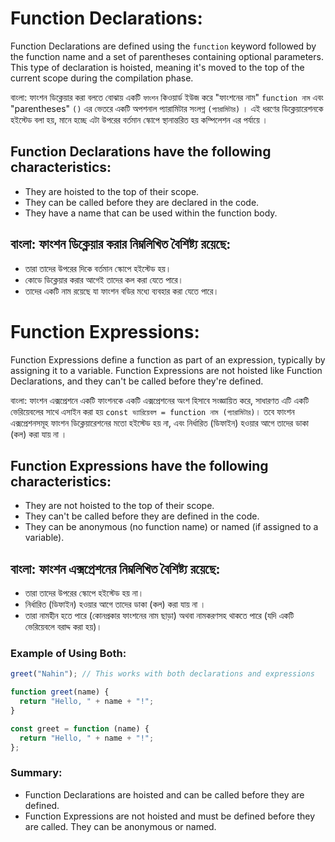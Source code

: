 # Function Declarations:

Function Declarations are defined using the `function` keyword followed by the function name and a set of parentheses containing optional parameters. This type of declaration is hoisted, meaning it's moved to the top of the current scope during the compilation phase.

বাংলা: ফাংশন ডিক্লেয়ার করা বলতে বোঝায় একটি `ফাংশন` কিওয়ার্ড ইউজ করে "ফাংশনের নাম" `function নাম` এবং "parentheses" `()` এর ভেতরে একটি অপশনাল প্যারামিটার সংলগ্ন `(প্যারামিটার)` । এই ধরণের ডিক্লেয়ারেশনকে হইস্টেড বলা হয়, মানে হচ্ছে এটা উপরের বর্তমান স্কোপে স্থানান্তরিত হয় কম্পিলেশন এর পর্যায়ে ।

## Function Declarations have the following characteristics:

- They are hoisted to the top of their scope.
- They can be called before they are declared in the code.
- They have a name that can be used within the function body.

## বাংলা: ফাংশন ডিক্লেয়ার করার নিম্নলিখিত বৈশিষ্ট্য রয়েছে:

- তারা তাদের উপরের দিকে বর্তমান স্কোপে হইস্টেড হয়।
- কোডে ডিক্লেয়ার করার আগেই তাদের কল করা যেতে পারে।
- তাদের একটি নাম রয়েছে যা ফাংশন বডির মধ্যে ব্যবহার করা যেতে পারে।

# Function Expressions:

Function Expressions define a function as part of an expression, typically by assigning it to a variable. Function Expressions are not hoisted like Function Declarations, and they can't be called before they're defined.

বাংলা: ফাংশন এক্সপ্রেশনে একটি ফাংশনকে একটি এক্সপ্রেশনের অংশ হিসাবে সংজ্ঞায়িত করে, সাধারণত এটি একটি ভেরিয়েবলের সাথে এসাইন করা হয় `const ভ্যারিয়েবল = function নাম (প্যারামিটার)`। তবে ফাংশন এক্সপ্রেশনসমূহ ফাংশন ডিক্লেয়ারেশনের মতো হইস্টেড হয় না, এবং নির্ধারিত (ডিফাইন) হওয়ার আগে তাদের ডাকা (কল) করা যায় না ।

## Function Expressions have the following characteristics:

- They are not hoisted to the top of their scope.
- They can't be called before they are defined in the code.
- They can be anonymous (no function name) or named (if assigned to a variable).

## বাংলা: ফাংশন এক্সপ্রেশনের নিম্নলিখিত বৈশিষ্ট্য রয়েছে:

- তারা তাদের উপরের স্কোপে হইস্টেড হয় না।
- নির্ধারিত (ডিফাইন) হওয়ার আগে তাদের ডাকা (কল) করা যায় না ।
- তারা নামহীন হতে পারে (কোনপ্রকার ফাংশনের নাম ছাড়া) অথবা নামকরণসহ থাকতে পারে (যদি একটি ভেরিয়েবলে বরাদ্দ করা হয়)।

### Example of Using Both:

```javascript
greet("Nahin"); // This works with both declarations and expressions

function greet(name) {
  return "Hello, " + name + "!";
}

const greet = function (name) {
  return "Hello, " + name + "!";
};
```

### Summary:

- Function Declarations are hoisted and can be called before they are defined.
- Function Expressions are not hoisted and must be defined before they are called. They can be anonymous or named.
